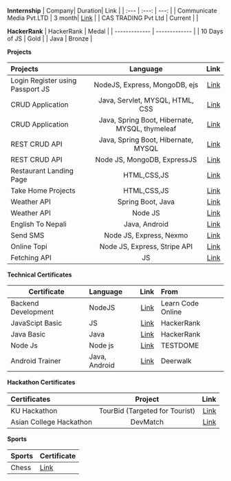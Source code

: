 **Innternship**
| Company| Duration| Link |
| :---         |     :---:      |          ---: |
| Communicate Media Pvt.LTD | 3 month| [Link](https://github.com/kedarSedai/Protfolio/blob/main/intern.jpg) |
| CAS TRADING Pvt Ltd | Current |  |


**HackerRank**
| HackerRank  | Medal |
| ------------- | ------------- |
| 10 Days of JS  | Gold  |
| Java | Bronze |

**Projects**

| Projects| Language | Link |
| :---         |     :---:      |          ---: |
| Login Register using Passport JS  | NodeJS, Express, MongoDB, ejs | [Link](https://github.com/kedarSedai/Login-Register) |
| CRUD Application | Java, Servlet, MYSQL, HTML, CSS | [Link](https://github.com/kedarSedai/JavaServlet) |
| CRUD Application | Java, Spring Boot, Hibernate, MYSQL, thymeleaf |[Link](https://github.com/kedarSedai/Student-Record) |
| REST CRUD API | Java, Spring Boot, Hibernate, MYSQL |[Link](https://github.com/kedarSedai/Spring-Boot-API) |
| REST CRUD API | Node JS, MongoDB, ExpressJS | [Link](https://github.com/kedarSedai/RESTAPI)|
| Restaurant Landing Page | HTML,CSS,JS |[Link](https://github.com/kedarSedai/Landing-Page) |
| Take Home Projects | HTML,CSS,JS | [Link](https://github.com/kedarSedai/take-home-project)  |
| Weather API | Spring Boot, Java |[Link](https://github.com/kedarSedai/WeatherAPI)|
| Weather API | Node JS |[Link](https://github.com/kedarSedai/WeatherApp-)  |
| English To Nepali | Java, Android |[Link](https://github.com/kedarSedai/EnglishtoNepali)|
| Send SMS | Node JS, Express, Nexmo |[Link](https://github.com/kedarSedai/Send-Sms)|
| Online Topi | Node JS, Express, Stripe API |[Link](https://github.com/kedarSedai/OnlineTopi)
| Fetching API |JS|[Link](https://github.com/kedarSedai/Fetching-Api-)|


**Technical Certificates**

| Certificate | Language | Link | From |
| -------------- | :--------- | ----------: | :---------- |
| Backend Development  | NodeJS | [Link](https://github.com/kedarSedai/Protfolio/blob/main/certificate.pdf) | Learn Code Online|
| JavaScipt Basic  | JS | [Link](https://www.hackerrank.com/certificates/11bcdacc93c4) | HackerRank|
| Java Basic  | Java | [Link](https://www.hackerrank.com/certificates/37ba0270cd9b) | HackerRank|
| Node Js  | Node js| [Link](https://app.testdome.com/cert/ecaf1606e01841c29f0e19e1b1da0b3b) |TESTDOME|
| Android Trainer | Java, Android | [Link](https://github.com/kedarSedai/Protfolio/blob/main/certificate-Android.jpg) | Deerwalk|


**Hackathon Certificates**

|Certificates| Project | Link |
| :---         |     :---:      |          ---: |
| KU Hackathon  | TourBid (Targeted for Tourist) |[Link](https://github.com/kedarSedai/Protfolio/blob/main/KU-Hack.jpg) |
| Asian College Hackathon  | DevMatch |[Link](https://github.com/kedarSedai/Protfolio/blob/main/Asian-Hack.jpg) |

**Sports**

| Sports | Certificate |
| ------------- | ------------- |
| Chess |[Link](https://github.com/kedarSedai/Protfolio/blob/main/Chess.jpg) |



